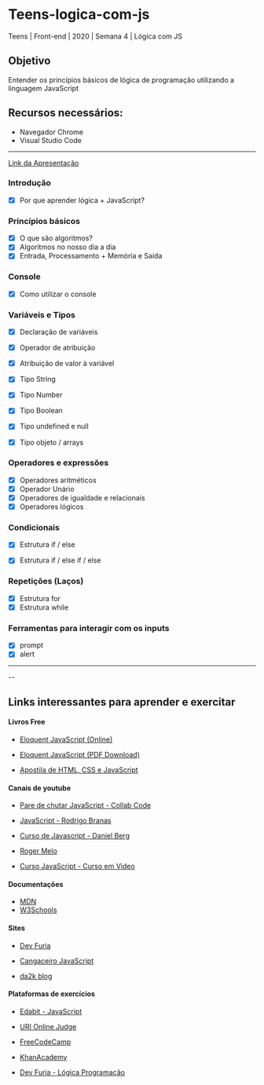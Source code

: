# Teens-logica-com-js

Teens | Front-end | 2020 | Semana 4 | Lógica com JS

## Objetivo
Entender os princípios básicos de lógica de programação utilizando a linguagem JavaScript

## Recursos necessários:
- Navegador Chrome
- Visual Studio Code
---
[Link da Apresentação](https://drive.google.com/file/d/1hG1nuUonYu1wSNIvezfNrJUxNTyzExSq/view?usp=sharing)

### Introdução  
- [x] Por que aprender lógica + JavaScript?
  
### Princípios básicos
- [x] O que são algoritmos?
- [x] Algoritmos no nosso dia a dia
- [x] Entrada, Processamento + Memória e Saída
  
### Console
- [x] Como utilizar o console

### Variáveis e Tipos
- [x] Declaração de variáveis
- [x] Operador de atribuição
- [x] Atribuição de valor à variável
- [x] Tipo String
- [x] Tipo Number
- [x] Tipo Boolean
- [x] Tipo undefined e null
- [x] Tipo objeto / arrays 


### Operadores e expressões
- [x] Operadores aritméticos 
- [x] Operador Unário
- [x] Operadores de igualdade e relacionais
- [x] Operadores lógicos 

### Condicionais 
- [x] Estrutura if / else
- [x] Estrutura if / else if / else


### Repetições (Laços)
- [x] Estrutura for
- [x] Estrutura while

### Ferramentas para interagir com os inputs
- [x] prompt
- [x] alert
---

--
## Links interessantes para aprender e exercitar

#### Livros Free

- [Eloquent JavaScript (Online) ](https://braziljs.github.io/eloquente-javascript/)

- [Eloquent JavaScript (PDF Download)](https://github.com/braziljs/eloquente-javascript/blob/master/pdf/livro.pdf)

- [Apostila de HTML, CSS e JavaScript](https://www.caelum.com.br/apostila/apostila-html-css-javascript.pdf)


#### Canais de youtube

- [Pare de chutar JavaScript - Collab Code](https://www.youtube.com/watch?v=RrwkYVHxotk&-list=PLirko8T4cEmyQagmRU6f9HCMTpL6Qk2I8)

- [JavaScript -  Rodrigo Branas](https://www.youtube.com/watch?v=093dIOCNeIc&list=PLQCmSnNFVYnT1-oeDOSBnt164802rkegc)

- [Curso de Javascript - Daniel Berg](https://www.youtube.com/watch?v=pL9nX6Ac2Lc&list=PLbV6TI03ZWYVP6EByYoUxZJeZaqitHi9r)

- [Roger Melo](https://www.youtube.com/channel/UCmjDevp9Y8r-qi-xueD3Izg)

- [Curso JavaScript - Curso em Video](https://www.cursoemvideo.com/course/javascript/)

#### Documentações

- [MDN](https://developer.mozilla.org/pt-BR/docs/Web/JavaScript)
- [W3Schools](https://www.w3schools.com/js/default.asp)

#### Sites 

- [Dev Furia ](http://devfuria.com.br/javascript/)

- [Cangaceiro JavaScript](http://cangaceirojavascript.com.br/)

- [da2k blog](https://blog.da2k.com.br/categories/javascript/)

#### Plataformas de exercícios

- [Edabit - JavaScript](https://edabit.com/challenges/javascript)

- [URI Online Judge](https://www.urionlinejudge.com.br/judge/pt/login?redirect=%2Fpt)

- [FreeCodeCamp](https://www.freecodecamp.org/ )

- [KhanAcademy](https://www.khanacademy.org/computing/computer-programming)

- [Dev Furia - Lógica Programação](http://devfuria.com.br/logica-de-programacao/)


    
